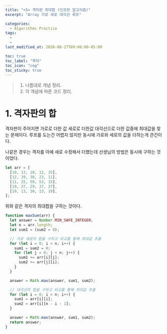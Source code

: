 ```yaml
---
title: "<5> 격자판 최대합 (인프런 알고리즘)"
excerpt: "Array 가로 세로 대각선 루프"

categories:
  - Algorithms Practice
tags:
  -
  -
last_modified_at: 2020-08-27T09:06:00-05:00

toc: true
toc_label: "목차"
toc_icon: "cog"
toc_sticky: true
---
```


> 1. 나름대로 개념 정리.
> 2. 각 개념에 따른 코드 정리.

# 1. 격자판의 합

격자판이 주어지면 가로로 더한 값 세로로 더한값 대각선으로 더한 값중에 최대값을 찾는 문제이다. 루프를 도는건 어렵지 않지만 동시에 가로와 세로의 값을 더하는게 관건이다.

나같은 경우는 격자를 아예 새로 수정해서 더했는데 선생님의 방법은 동시에 구하는 것이었다.

```javascript
let arr = [
  [10, 13, 10, 12, 15],
  [12, 39, 30, 23, 11],
  [11, 25, 50, 53, 15],
  [19, 27, 29, 37, 27],
  [19, 13, 30, 13, 19],
];
```

위와 같은 격자의 최대합을 구하는 것이다.

```javascript
function maxSum(arr) {
  let answer = Number.MIN_SAFE_INTEGER;
  let n = arr.length;
  let sum1 = (sum2 = 0);

  // 가로 세로의 합을 구하고 비교를 통해 최대값 추출
  for (let i = 0; i < n; i++) {
    sum1 = sum2 = 0;
    for (let j = 0; j < n; j++) {
      sum1 += arr[i][j];
      sum2 += arr[j][i];
    }
  }

  answer = Math.max(answer, sum1, sum2);

  // 대각선의 합을 구하고 비교를 통해 최대값 추출
  for (let i = 0; i < n; i++) {
    sum1 = arr[i][i];
    sum2 = arr[i][n - i - 1];
  }

  answer = Math.max(answer, sum1, sum2);
  return answer;
}
```
